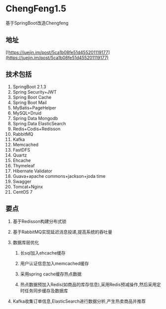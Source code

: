 # ChengFeng1.5
基于SpringBoot改造Chengfeng

## 地址
[!https://juejin.im/post/5ca1b08fe51d455201119177](https://juejin.im/post/5ca1b08fe51d455201119177)

## 技术包括

1. SpringBoot 2.1.3
2. Spring Security+JWT
3. Spring Boot Cache
4. Spring Boot Mail
5. MyBatis+PageHelper
6. MySQL+Druid
7. Spring Data Mongodb
10. Spring Data ElasticSearch
8. Redis+Codis+Redisson
9. RabbitMQ
11. Kafka
12. Memcached
13. FastDFS
14. Quartz
15. Ehcache
15. Thymeleaf 
16. Hibernate Validator
17. Guava+apache commons+jackson+joda time
18. Swagger
19. Tomcat+Nginx
20. CentOS 7 

## 要点
1. 基于Redisson构建分布式锁
3. 基于RabbitMQ实现延迟消息投递,提高系统的吞吐量
4. 数据库层优化
   
   1. 长sql加入ehcache缓存
   
   2. 用户认证信息加入memcached缓存
   
   3. 采用spring cache缓存热点数据
   
   4. 热点数据预加入Redis(如商品的库存信息),采用Redis预减操作,然后采用定时任务同步缓存及数据库
5. Kafka收集订单信息,ElasticSearch进行数据分析,产生热卖商品并推荐

    
   
